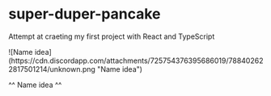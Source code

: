 # super-duper-pancake
<p>Attempt at craeting my first project with React and TypeScript</p>
![Name idea](https://cdn.discordapp.com/attachments/725754376395686019/788402622817501214/unknown.png "Name idea")
<p>^^ Name idea ^^</p>
